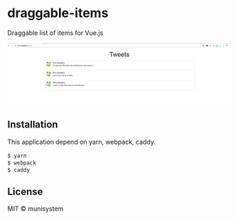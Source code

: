 # draggable-items
Draggable list of items for Vue.js

![DEMO](./_image/demo.gif)

## Installation
This application depend on yarn, webpack, caddy.
```
$ yarn
$ webpack
$ caddy
```

## License
MIT © munisystem
